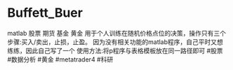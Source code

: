 # Buffett_Buer
matlab 股票 期货 基金 黄金
用于个人训练在随机价格点位的决策，操作只有三个步骤:买入/卖出，止损，止盈。 
因为没有相关功能的matlab程序，自己平时又想练练，因此自己写了一个 使用方法:将p程序与表格模板放在同一路径即可 #股票 #数据分析 #黄金 #metatrader4 #科研
